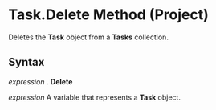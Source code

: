 
# Task.Delete Method (Project)

Deletes the  **Task** object from a **Tasks** collection.


## Syntax

 _expression_ . **Delete**

 _expression_ A variable that represents a **Task** object.

